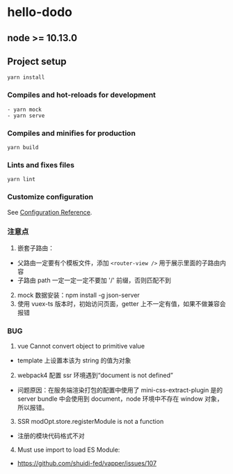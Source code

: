 # hello-dodo

## node >= 10.13.0

## Project setup

```
yarn install
```

### Compiles and hot-reloads for development

```
- yarn mock
- yarn serve
```

### Compiles and minifies for production

```
yarn build
```

### Lints and fixes files

```
yarn lint
```

### Customize configuration

See [Configuration Reference](https://cli.vuejs.org/config/).

### 注意点

1. 嵌套子路由：

- 父路由一定要有个模板文件，添加 `<router-view />` 用于展示里面的子路由内容
- 子路由 path 一定一定一定不要加 '/' 前缀，否则匹配不到

2. mock 数据安装：npm install -g json-server
3. 使用 vuex-ts 版本时，初始访问页面，getter 上不一定有值，如果不做兼容会报错

### BUG

1. vue Cannot convert object to primitive value

- template 上设置本该为 string 的值为对象

2. webpack4 配置 ssr 环境遇到“document is not defined”

- 问题原因：在服务端渲染打包的配置中使用了 mini-css-extract-plugin 是的 server bundle 中会使用到 document，node 环境中不存在 window 对象，所以报错。

3. SSR modOpt.store.registerModule is not a function
- 注册的模块代码格式不对

4. Must use import to load ES Module:
- https://github.com/shuidi-fed/vapper/issues/107